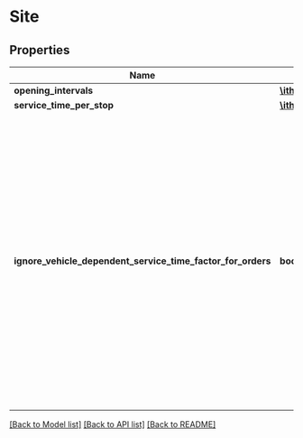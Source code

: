 # Site

## Properties
Name | Type | Description | Notes
------------ | ------------- | ------------- | -------------
**opening_intervals** | [**\ithings\ptvxserver\model\Interval[]**](Interval.md) |  | [optional] 
**service_time_per_stop** | [**\ithings\ptvxserver\model\Duration**](Duration.md) |  | [optional] 
**ignore_vehicle_dependent_service_time_factor_for_orders** | **bool** | Indicates if vehicle dependent service time factors are relevant for this site, for example if the vehicle is unloaded by ramp staff. If this parameter is set to true, no vehicle dependent service times are taken into account for this site. See Service time calculation. | [optional] 

[[Back to Model list]](../../README.md#documentation-for-models) [[Back to API list]](../../README.md#documentation-for-api-endpoints) [[Back to README]](../../README.md)

